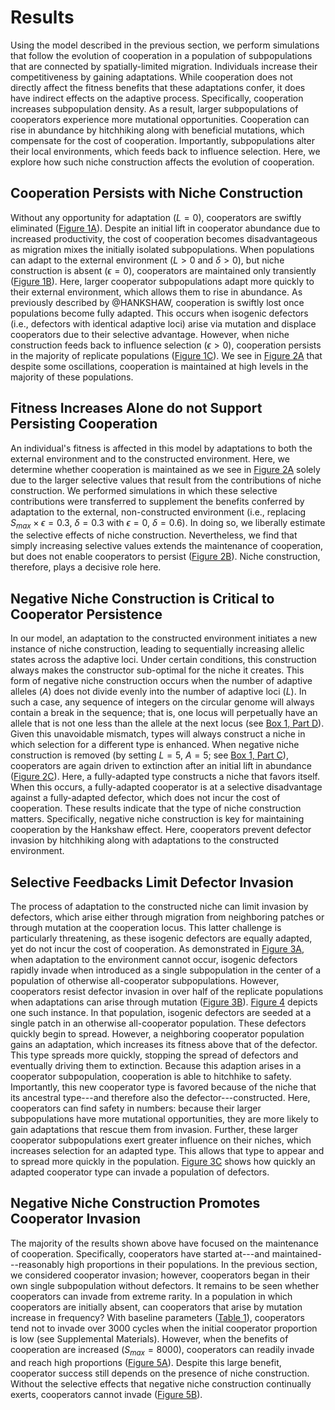 
# Results

Using the model described in the previous section, we perform simulations that follow the evolution of cooperation in a population of subpopulations that are connected by spatially-limited migration.
Individuals increase their competitiveness by gaining adaptations.
While cooperation does not directly affect the fitness benefits that these adaptations confer, it does have indirect effects on the adaptive process.
Specifically, cooperation increases subpopulation density.
As a result, larger subpopulations of cooperators experience more mutational opportunities. 
Cooperation can rise in abundance by hitchhiking along with beneficial mutations, which compensate for the cost of cooperation.
Importantly, subpopulations alter their local environments, which feeds back to influence selection.
Here, we explore how such niche construction affects the evolution of cooperation.


## Cooperation Persists with Niche Construction

Without any opportunity for adaptation ($L=0$), cooperators are swiftly eliminated ([Figure 1A](#fig1)).
Despite an initial lift in cooperator abundance due to increased productivity, the cost of cooperation becomes disadvantageous as migration mixes the initially isolated subpopulations.
When populations can adapt to the external environment ($L > 0$ and $\delta > 0$), but niche construction is absent ($\epsilon=0$), cooperators are maintained only transiently ([Figure 1B](#fig1)).
Here, larger cooperator subpopulations adapt more quickly to their external environment, which allows them to rise in abundance.
As previously described by @HANKSHAW, cooperation is swiftly lost once populations become fully adapted.
This occurs when isogenic defectors (i.e., defectors with identical adaptive loci) arise via mutation and displace cooperators due to their selective advantage.
However, when niche construction feeds back to influence selection ($\epsilon > 0$), cooperation persists in the majority of replicate populations ([Figure 1C](#fig1)).
We see in [Figure 2A](#fig2) that despite some oscillations, cooperation is maintained at high levels in the majority of these populations.


## Fitness Increases Alone do not Support Persisting Cooperation

An individual's fitness is affected in this model by adaptations to both the external environment and to the constructed environment.
Here, we determine whether cooperation is maintained as we see in [Figure 2A](#fig2) solely due to the larger selective values that result from the contributions of niche construction.
We performed simulations in which these selective contributions were transferred to supplement the benefits conferred by adaptation to the external, non-constructed environment (i.e., replacing $S_{max} \times \epsilon=0.3$, $\delta=0.3$ with $\epsilon=0$, $\delta=0.6$).
In doing so, we liberally estimate the selective effects of niche construction.
Nevertheless, we find that simply increasing selective values extends the maintenance of cooperation, but does not enable cooperators to persist ([Figure 2B](#fig2)).
Niche construction, therefore, plays a decisive role here.


## Negative Niche Construction is Critical to Cooperator Persistence

In our model, an adaptation to the constructed environment initiates a new instance of niche construction, leading to sequentially increasing allelic states across the adaptive loci.
Under certain conditions, this construction always makes the constructor sub-optimal for the niche it creates.
This form of negative niche construction occurs when the number of adaptive alleles ($A$) does not divide evenly into the number of adaptive loci ($L$).
In such a case, any sequence of integers on the circular genome will always contain a break in the sequence; that is, one locus will perpetually have an allele that is not one less than the allele at the next locus (see [Box 1, Part D](#box1)).
Given this unavoidable mismatch, types will always construct a niche in which selection for a different type is enhanced.
When negative niche construction is removed (by setting $L=5$, $A=5$; see [Box 1, Part C](#box1)), cooperators are again driven to extinction after an initial lift in abundance ([Figure 2C](#fig2)).
Here, a fully-adapted type constructs a niche that favors itself.
When this occurs, a fully-adapted cooperator is at a selective disadvantage against a fully-adapted defector, which does not incur the cost of cooperation.
These results indicate that the type of niche construction matters.
Specifically, negative niche construction is key for maintaining cooperation by the Hankshaw effect.
Here, cooperators prevent defector invasion by hitchhiking along with adaptations to the constructed environment.


## Selective Feedbacks Limit Defector Invasion

The process of adaptation to the constructed niche can limit invasion by defectors, which arise either through migration from neighboring patches or through mutation at the cooperation locus.
This latter challenge is particularly threatening, as these isogenic defectors are equally adapted, yet do not incur the cost of cooperation.
As demonstrated in [Figure 3A](#fig3), when adaptation to the environment cannot occur, isogenic defectors rapidly invade when introduced as a single subpopulation in the center of a population of otherwise all-cooperator subpopulations.
However, cooperators resist defector invasion in over half of the replicate populations when adaptations can arise through mutation ([Figure 3B](#fig3)).
[Figure 4](#fig4) depicts one such instance.
In that population, isogenic defectors are seeded at a single patch in an otherwise all-cooperator population.
These defectors quickly begin to spread.
However, a neighboring cooperator population gains an adaptation, which increases its fitness above that of the defector.
This type spreads more quickly, stopping the spread of defectors and eventually driving them to extinction.
Because this adaption arises in a cooperator subpopulation, cooperation is able to hitchhike to safety.
Importantly, this new cooperator type is favored because of the niche that its ancestral type---and therefore also the defector---constructed.
Here, cooperators can find safety in numbers: because their larger subpopulations have more mutational opportunities, they are more likely to gain adaptations that rescue them from invasion.
Further, these larger cooperator subpopulations exert greater influence on their niches, which increases selection for an adapted type.
This allows that type to appear and to spread more quickly in the population.
[Figure 3C](#fig3) shows how quickly an adapted cooperator type can invade a population of defectors.


## Negative Niche Construction Promotes Cooperator Invasion

The majority of the results shown above have focused on the maintenance of cooperation.
Specifically, cooperators have started at---and maintained---reasonably high proportions in their populations.
In the previous section, we considered cooperator invasion; however, cooperators began in their own single subpopulation without defectors.
It remains to be seen whether cooperators can invade from extreme rarity.
In a population in which cooperators are initially absent, can cooperators that arise by mutation increase in frequency?
With baseline parameters ([Table 1](#tables)), cooperators tend not to invade over 3000 cycles when the initial cooperator proportion is low (see Supplemental Materials).
However, when the benefits of cooperation are increased ($S_{max}=8000$), cooperators can readily invade and reach high proportions ([Figure 5A](#fig5)).
Despite this large benefit, cooperator success still depends on the presence of niche construction.
Without the selective effects that negative niche construction continually exerts, cooperators cannot invade ([Figure 5B](#fig5)).

